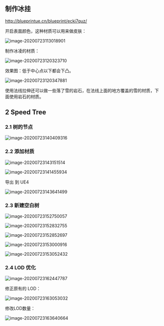 #

## 制作冰挂

http://blueprintue.cn/blueprint/ecki7quz/

开启表面颜色，这种材质可以用来做皮肤：

![image-20200723113018901](./images/image-20200723113018901.png)

制作冰凌的材质：

![image-20200723120323710](./images/image-20200723120323710.png)

效果图：低于中心点以下都会下凸。

![image-20200723120347881](./images/image-20200723120347881.png)

使用法线拉伸还可以做一些落了雪的岩石，在法线上面的地方覆盖的雪的材质，下面使用岩石的材质。

## 2 Speed Tree

### 2.1 树的节点

![image-20200723140409316](./images/image-20200723140409316.png)

### 2.2 添加材质

![image-20200723143151514](./images/image-20200723143151514.png)



![image-20200723141455934](./images/image-20200723141455934.png)

导出 到 UE4

![image-20200723143641499](./images/image-20200723143641499.png)

### 2.3 新建空白树

![image-20200723152750057](./images/image-20200723152750057.png)



![image-20200723152832755](./images/image-20200723152832755.png)



![image-20200723152852697](./images/image-20200723152852697.png)



![image-20200723153000916](./images/image-20200723153000916.png)



![image-20200723153052432](./images/image-20200723153052432.png)

### 2.4 LOD 优化

![image-20200723162447787](./images/image-20200723162447787.png)



修正原有的 LOD：

![image-20200723163053032](./images/image-20200723163053032.png)

修改LOD数量：

![image-20200723163640664](./images/image-20200723163640664.png)